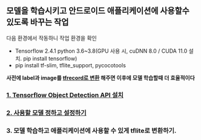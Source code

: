 ## 모델을 학습시키고 안드로이드 애플리케이션에 사용할수 있도록 바꾸는 작업

다음 환경에서 작동하니 작업 환경을 확인

* Tensorflow 2.4.1 python 3.6~3.8(GPU 사용 시, cuDNN 8.0 / CUDA 11.0 설치. pip install tensorflow)
* pip install tf-slim, tflite_support, pycocotools

**사전에 label과 image를 [tfrecord로 변환](../tfrecord) 해주면 이후에 모델 학습할때 더 효율적이다**

### [1. Tensorflow Object Detection API 설치](./models-master) 

### [2. 사용할 모델 정하고 설정하기](./SSD-MobileNet-V2_FPNLite_640x640)

### 3. 모델 학습하고 애플리케이션에 사용할 수 있게 tflite로 변환하기.

